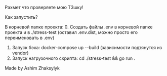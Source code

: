Рахмет что проверяете мою ТЗшку!

Как запустить?

В корневой папке проекта:
0. Создать файлы .env в корневой папке проекта и в ./stress-test (оставил .env.dist, можно просто его переименовать в .env)
1. Запуск бэка: docker-compose up --build (зависимости подтянутся из vendor)
2. Запуск нагрузочного скрипта: cd ./stress-test && go run .

Made by Ashim Zhaksylyk